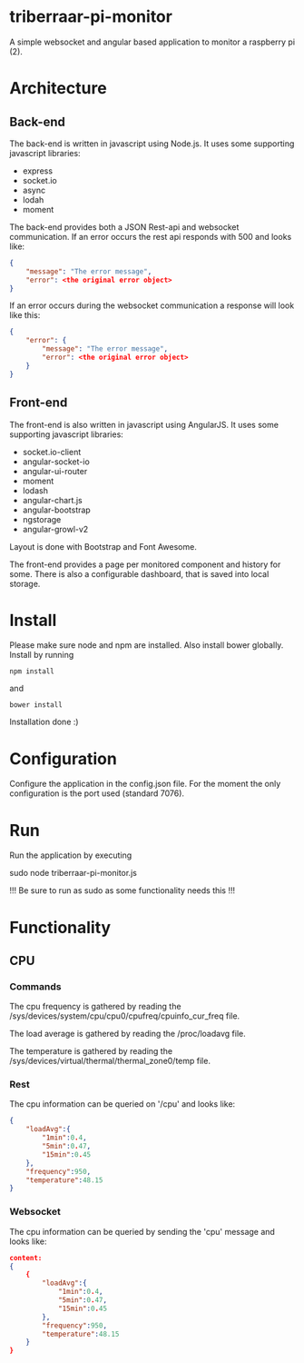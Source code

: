 # triberraar-pi-monitor
A simple websocket and angular based application to monitor a raspberry pi (2).

# Architecture
## Back-end
The back-end is written in javascript using Node.js. It uses some supporting javascript libraries:

 * express
 * socket.io
 * async
 * lodah
 * moment
 
The back-end provides both a JSON Rest-api and websocket communication. If an error occurs the rest api responds with 500 and looks like:
```json
{
    "message": "The error message",
    "error": <the original error object>
}
```
If an error occurs during the websocket communication a response will look like this:
```json
{
    "error": {
        "message": "The error message",
        "error": <the original error object>
    }
}
```

## Front-end
The front-end is also written in javascript using AngularJS. It uses some supporting javascript libraries:

 * socket.io-client
 * angular-socket-io
 * angular-ui-router
 * moment
 * lodash
 * angular-chart.js
 * angular-bootstrap
 * ngstorage
 * angular-growl-v2
 
Layout is done with Bootstrap and Font Awesome.

The front-end provides a page per monitored component and history for some. There is also a configurable dashboard, that is saved into local storage.

# Install
Please make sure node and npm are installed. Also install bower globally.
Install by running

    npm install
and

    bower install

Installation done :)

# Configuration
Configure the application in the config.json file. For the moment the only configuration is the port used (standard 7076).

# Run
Run the application by executing
  
   sudo node triberraar-pi-monitor.js
   
!!! Be sure to run as sudo as some functionality needs this !!!

# Functionality
## CPU
### Commands
The cpu frequency is gathered by reading the /sys/devices/system/cpu/cpu0/cpufreq/cpuinfo_cur_freq file.

The load average is gathered by reading the /proc/loadavg file.

The temperature is gathered by reading the /sys/devices/virtual/thermal/thermal_zone0/temp file.

### Rest
The cpu information can be queried on '/cpu' and looks like:
```json
{
    "loadAvg":{
        "1min":0.4,
        "5min":0.47,
        "15min":0.45
    },
    "frequency":950,
    "temperature":48.15
}
```

### Websocket
The cpu information can be queried by sending the 'cpu' message and looks like:
```json
content:
{
    {
        "loadAvg":{
            "1min":0.4,
            "5min":0.47,
            "15min":0.45
        },
        "frequency":950,
        "temperature":48.15
    }
}
```